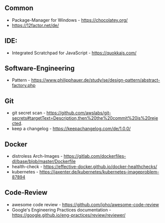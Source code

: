 ## Common
* Package-Manager for Windows - https://chocolatey.org/
* https://12factor.net/de/

## IDE:
* Integrated Scratchpad for JavaScript - https://quokkajs.com/

## Software-Engineering
* Pattern - https://www.philipphauer.de/study/se/design-pattern/abstract-factory.php

## Git
* git secret scan - https://github.com/awslabs/git-secrets#targetText=Description,then%20the%20commit%20is%20rejected.
* keep a changelog - https://keepachangelog.com/de/1.0.0/

## Docker
* distroless Arch-Images - https://gitlab.com/dockerfiles-dl/base/blob/master/Dockerfile
* health-check - https://effective-docker.github.io/docker-healthchecks/
* kubernetes - https://jaxenter.de/kubernetes/kubernetes-imageproblem-87894

## Code-Review
* awesome code review - https://github.com/joho/awesome-code-review
* Google's Engineering Practices documentation - https://google.github.io/eng-practices/review/reviewer/

